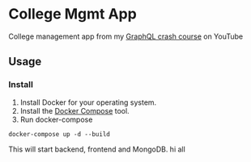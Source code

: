 # College Mgmt App

College management app from my [GraphQL crash course](https://youtu.be/BcLNfwF04Kw) on YouTube

## Usage

### Install

1. Install Docker for your operating system.
2. Install the [Docker Compose](https://docs.docker.com/compose/install/) tool.
3. Run docker-compose

```
docker-compose up -d --build
```

This will start backend, frontend and MongoDB.
hi all
